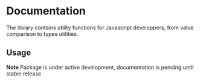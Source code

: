 # Documentation

The library contains utility functions for Javascript developpers, from value comparison to types utilities.

## Usage

**Note**
Package is under active development, documentation is pending until stable release
